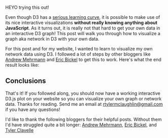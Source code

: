 <script src="//code.jquery.com/jquery.js"></script>
<style>

/* Radar css file */ 
.radar-chart .level{stroke:grey;stroke-width:.5}.radar-chart .axis line{stroke:grey;stroke-width:1}.radar-chart .axis .legend{font-family:sans-serif;font-size:10px}.radar-chart .axis .legend.top{dy:1em}.radar-chart .axis .legend.left{text-anchor:start}.radar-chart .axis .legend.middle{text-anchor:middle}.radar-chart .axis .legend.right{text-anchor:end}.radar-chart .tooltip{font-family:sans-serif;font-size:13px;transition:opacity 200ms;opacity:0}.radar-chart .tooltip.visible{opacity:1}.radar-chart .area{stroke-width:2;fill-opacity:.5}.radar-chart.focus .area{fill-opacity:.1}.radar-chart.focus .area.focused{fill-opacity:.7}.radar-chart .circle{fill-opacity:.9}.radar-chart .area,.radar-chart .circle{transition:opacity 300ms,fill-opacity 200ms;opacity:1}.radar-chart .d3-enter,.radar-chart .d3-exit{opacity:0}


.radar-chart .area {
  fill-opacity: 0.7;
}
.radar-chart.focus .area {
  fill-opacity: 0.3;
}
.radar-chart.focus .area.focused {
  fill-opacity: 0.9;
}
.area.germany, .germany .circle {
  fill: #FFD700;
  stroke: none;
}
.area.argentina, .argentina .circle {
  fill: #ADD8E6;
  stroke: none;
}

</style>

HEYO trying this out!

Even though D3 has a [serious learning curve](https://medium.com/@enjalot/the-hitchhikers-guide-to-d3-js-a8552174733a), it is possible to make use of its nice interactive visualizations **without really knowing anything about JavaScript**.  As it turns out, it is really not that hard to get your own data in an interactive D3 graph!
This post will walk you through how to visualize a graph aka network in D3 with your own data.


For this post and for my website, I wanted to learn to visualize my own network data using D3.  I followed a lot of steps by other bloggers like [Andrew Mehrmann](http://dkmehrmann.github.io/blog/2016/05/01/d3.html) and [Eric Bickel](https://ehbick01.github.io/2017/05/09/embedding-d3-visuals-in-rmarkdown/) to get this to work.    Here's what the end result looks like: 

<div class="chart-container"></div>
<script>
RadarChart.draw(".chart-container", data);
</script>


<script src="//d3js.org/d3.v3.min.js"></script>
<script src="./radar-chart.min.js"></script>

<script>
  var data = [
    {
      className: 'germany', // optional, can be used for styling
      axes: [
        {axis: "strength", value: 13, yOffset: 10},
        {axis: "intelligence", value: 6},
        {axis: "charisma", value: 5},  
        {axis: "dexterity", value: 9},  
        {axis: "luck", value: 2, xOffset: -20}
      ]
    },
    {
      className: 'argentina',
      axes: [
        {axis: "strength", value: 6},
        {axis: "intelligence", value: 7},
        {axis: "charisma", value: 10},  
        {axis: "dexterity", value: 13},  
        {axis: "luck", value: 9}
      ]
    }
  ];
  // var chart = RadarChart.chart();
  // var svg = d3.select('body').append('svg')
  //   .attr('width', 600)
  //   .attr('height', 800);

  // // draw one
  // svg.append('g').classed('focus', 1).datum(data).call(chart);

  // // draw many radars
  // var game = svg.selectAll('g.game').data(
  //   [
  //     data,
  //     data,
  //     data,
  //     data
  //   ]
  // );
  // game.enter().append('g').classed('game', 1);
  // game
  //   .attr('transform', function(d, i) { return 'translate(150,600)'; })
  //   .call(chart);



// retrieve config
chart.config();
// all options with default values
chart.config({
  containerClass: 'radar-chart', // target with css, the default stylesheet targets .radar-chart
  w: 600,
  h: 600,
  factor: 0.95,
  factorLegend: 1,
  levels: 3,
  maxValue: 0,
  minValue: 0,
  radians: 2 * Math.PI,
  color: d3.scale.category10(), // pass a noop (function() {}) to decide color via css
  axisLine: true,
  axisText: true,
  circles: true,
  radius: 5,
  open: false,  // whether or not the last axis value should connect back to the first axis value
                // if true, consider modifying the chart opacity (see "Style with CSS" section above)
  axisJoin: function(d, i) {
    return d.className || i;
  },
  tooltipFormatValue: function(d) {
    return d;
  },
  tooltipFormatClass: function(d) {
    return d;
  },
  transitionDuration: 300
});

</script>

## Conclusions

That's it!  If you followed along, you should now have a working interactive D3.js plot on your website so you can visualize your own graph or network data.  Thanks for reading.  Send me an email at rtylermclaughlin@gmail.com if you have any questions! 

I'd like to thank the following bloggers for their helpful posts.  Without them I'd have struggled quite a bit longer: [Andrew Mehrmann](http://dkmehrmann.github.io/blog/2016/05/01/d3.html), [Eric Bickel](https://ehbick01.github.io/2017/05/09/embedding-d3-visuals-in-rmarkdown/), and [Tyler Clavelle](https://tclavelle.github.io/blog/blogdown_github/)